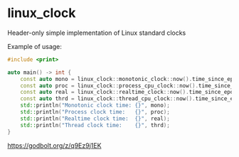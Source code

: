 # linux_clock
Header-only simple implementation of Linux standard clocks

Example of usage:
```cpp
#include <print>

auto main() -> int {
    const auto mono = linux_clock::monotonic_clock::now().time_since_epoch();
    const auto proc = linux_clock::process_cpu_clock::now().time_since_epoch();
    const auto real = linux_clock::realtime_clock::now().time_since_epoch();
    const auto thrd = linux_clock::thread_cpu_clock::now().time_since_epoch();
    std::println("Monotonic clock time: {}", mono);
    std::println("Process clock time:   {}", proc);
    std::println("Realtime clock time:  {}", real);
    std::println("Thread clock time:    {}", thrd);
}
```

https://godbolt.org/z/q9Ez9j1EK
